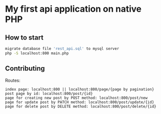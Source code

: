 # My first api application on native PHP

## How to start


```bash
migrate database file 'rest_api.sql' to mysql server
php -S localhost:800 main.php
```

## Contributing

Routes:
```
index page: localhost:800 || localhost:800/page/{page by pagination}
post page by id: localhost:800/post/{id}
page for creating new post by POST method: localhost:800/post/new
page for update post by PATCH method: localhost:800/post/update/{id}
page for delete post by DELETE method: localhost:800/post/delete/{id}
```
